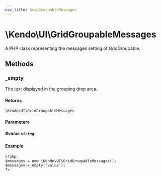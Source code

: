 ```yaml
---
nav_title: GridGroupableMessages
---
```


# \Kendo\UI\GridGroupableMessages

A PHP class representing the messages setting of GridGroupable.


## Methods

### _empty
The text displayed in the grouping drop area.

#### Returns
`\Kendo\UI\GridGroupableMessages`

#### Parameters

##### $value `string`



#### Example 
    <?php
    $messages = new \Kendo\UI\GridGroupableMessages();
    $messages->_empty('value');
    ?>

